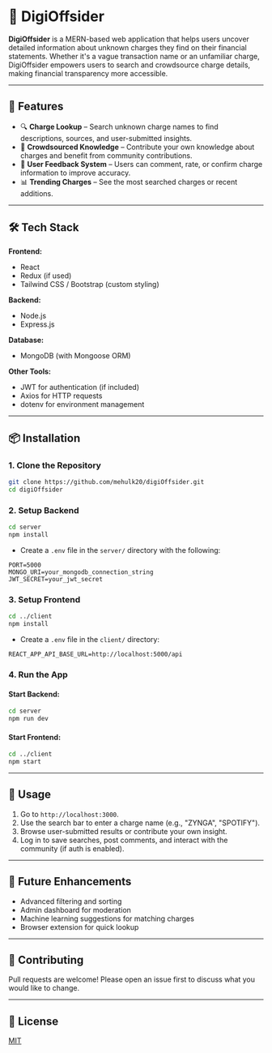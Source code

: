 # 📱 DigiOffsider

**DigiOffsider** is a MERN-based web application that helps users uncover detailed information about unknown charges they find on their financial statements. Whether it's a vague transaction name or an unfamiliar charge, DigiOffsider empowers users to search and crowdsource charge details, making financial transparency more accessible.

---

## 🚀 Features

- 🔍 **Charge Lookup** – Search unknown charge names to find descriptions, sources, and user-submitted insights.
- 🧠 **Crowdsourced Knowledge** – Contribute your own knowledge about charges and benefit from community contributions.
- 💬 **User Feedback System** – Users can comment, rate, or confirm charge information to improve accuracy.
- 📊 **Trending Charges** – See the most searched charges or recent additions.

---

## 🛠️ Tech Stack

**Frontend:**

- React
- Redux (if used)
- Tailwind CSS / Bootstrap (custom styling)

**Backend:**

- Node.js
- Express.js

**Database:**

- MongoDB (with Mongoose ORM)

**Other Tools:**

- JWT for authentication (if included)
- Axios for HTTP requests
- dotenv for environment management

---

## 📦 Installation

### 1. Clone the Repository

```bash
git clone https://github.com/mehulk20/digiOffsider.git
cd digiOffsider
```

### 2. Setup Backend

```bash
cd server
npm install
```

- Create a `.env` file in the `server/` directory with the following:

```env
PORT=5000
MONGO_URI=your_mongodb_connection_string
JWT_SECRET=your_jwt_secret
```

### 3. Setup Frontend

```bash
cd ../client
npm install
```

- Create a `.env` file in the `client/` directory:

```env
REACT_APP_API_BASE_URL=http://localhost:5000/api
```

### 4. Run the App

#### Start Backend:

```bash
cd server
npm run dev
```

#### Start Frontend:

```bash
cd ../client
npm start
```

---

## 🧪 Usage

1. Go to `http://localhost:3000`.
2. Use the search bar to enter a charge name (e.g., "ZYNGA", "SPOTIFY").
3. Browse user-submitted results or contribute your own insight.
4. Log in to save searches, post comments, and interact with the community (if auth is enabled).

---

## 🧩 Future Enhancements

- Advanced filtering and sorting
- Admin dashboard for moderation
- Machine learning suggestions for matching charges
- Browser extension for quick lookup

---

## 🤝 Contributing

Pull requests are welcome! Please open an issue first to discuss what you would like to change.

---

## 📄 License

[MIT](LICENSE)
